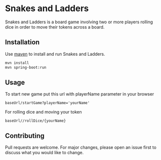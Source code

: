# Snakes and Ladders

Snakes and Ladders is a board game involving two or more players rolling dice in order to move their tokens across a board.

## Installation

Use [maven](https://maven.apache.org/install.html) to install and run Snakes and Ladders.

```bash
mvn install
mvn spring-boot:run
```

## Usage
To start new game put this url with playerName parameter in your browser
```web
baseUrl/startGame?playerName='yourName'
```
For rolling dice and moving your token 
```web
baseUrl//rollDice/{yourName}
```

## Contributing
Pull requests are welcome. For major changes, please open an issue first to discuss what you would like to change.
